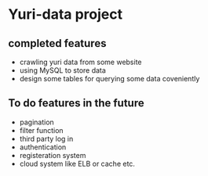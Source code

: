 # Yuri-data project
## completed features
- crawling yuri data from some website
- using MySQL to store data
- design some tables for querying some data coveniently
## To do features in the future
- pagination
- filter function
- third party log in
- authentication
- registeration system
- cloud system like ELB or cache etc.